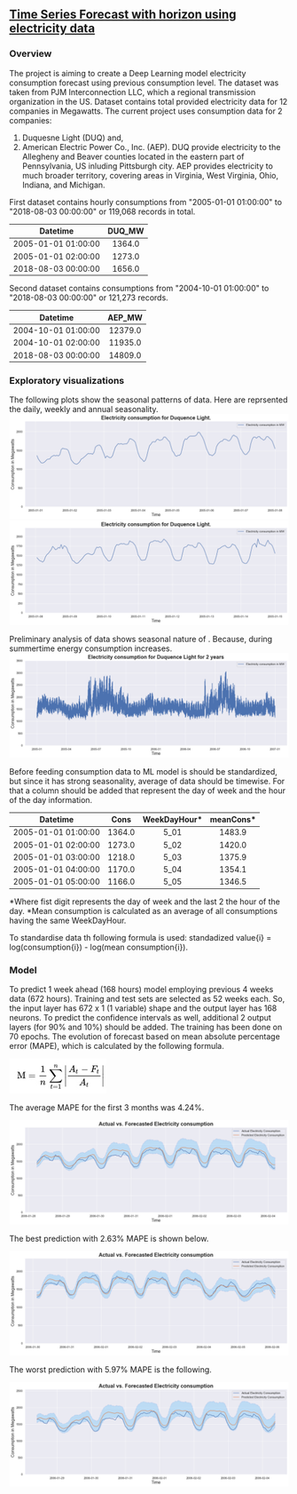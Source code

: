 ## [Time Series Forecast with horizon using electricity data](https://github.com/edgarkhachatryan/ExampleProjects/tree/master/ElectricityForecastWithTimeHorizon)

### Overview
The project is aiming to create a Deep Learning model electricity consumption forecast using previous consumption level. The dataset was taken from PJM Interconnection LLC, which a regional transmission organization in the US. Dataset contains total provided electricity data for 12 companies in Megawatts. The current project uses consumption data for 2 companies:
1. Duquesne Light (DUQ) and,
2. American Electric Power Co., Inc. (AEP).
DUQ provide electricity to the Allegheny and Beaver counties located in the eastern part of Pennsylvania, US inluding Pittsburgh city. AEP provides electricity to much broader territory, covering areas in Virginia, West Virginia, Ohio, Indiana, and Michigan.

First dataset contains hourly consumptions from "2005-01-01 01:00:00" to "2018-08-03 00:00:00" or 119,068 records in total.  

|      Datetime       | DUQ_MW |
|        :---:        | :---: |
| 2005-01-01 01:00:00 | 1364.0 |
| 2005-01-01 02:00:00 | 1273.0 |
| 2018-08-03 00:00:00 | 1656.0 |
 
Second dataset contains consumptions from "2004-10-01 01:00:00" to "2018-08-03 00:00:00" or 121,273  records.

| Datetime | AEP_MW |
| :---: | :---: |
| 2004-10-01 01:00:00 | 12379.0 |
| 2004-10-01 02:00:00 | 11935.0 |
| 2018-08-03 00:00:00 | 14809.0 |

### Exploratory visualizations
The following plots show the seasonal patterns of data. Here are reprsented the daily, weekly and annual seasonality.
![Duquesne Light Electricity consumption 1st week.](/images/DUQ_cons1.png)
![Duquesne Light Electricity consumption 2nd week.](/images/DUQ_cons2.png)

Preliminary analysis of data shows seasonal nature of . Because, during summertime energy consumption increases. 
![Duquesne Light Electricity consumption for 2 years.](/images/DUQ_cons3.png)

Before feeding consumption data to ML model is should be standardized, but since it has strong seasonality, average of data should be timewise. For that a column should be added that represent the day of week and the hour of the day information.

| Datetime | Cons | WeekDayHour* | meanCons* |
| :---: | :---: | :---: | :---: |
| 2005-01-01 01:00:00 | 1364.0 | 5_01 | 1483.9 |
| 2005-01-01 02:00:00 | 1273.0 | 5_02 | 1420.0 |
| 2005-01-01 03:00:00 | 1218.0 | 5_03 | 1375.9 |
| 2005-01-01 04:00:00 | 1170.0 | 5_04 | 1354.1 |
| 2005-01-01 05:00:00 | 1166.0 | 5_05 | 1346.5 |

*Where fist digit represents the day of week and the last 2 the hour of the day.
*Mean consumption is calculated as an average of all consumptions having the same WeekDayHour.

To standardise data th following formula is used: standadized value{i} = log(consumption{i}) - log(mean consumption{i}).

### Model
To predict 1 week ahead (168 hours) model employing previous 4 weeks data (672 hours). Training and test sets are selected as 52 weeks each. So, the input layer has 672 x 1 (1 variable) shape and the output layer has 168  neurons. To predict the confidence intervals as well, additional 2 output layers (for 90% and 10%) should be added. The training has been done on 70 epochs. The evolution of forecast based on mean absolute percentage error (MAPE), which is calculated by the following formula.

![](/images/mape.jpeg)

The average MAPE for the first 3 months was 4.24%.

![](/images/DUQ_act_forecast.png)

The best prediction with 2.63% MAPE is shown below.

![](/images/DUQ_act_forecast_best.png)

The worst prediction with 5.97% MAPE is the following.

![](/images/DUQ_act_forecast_worst.png)
